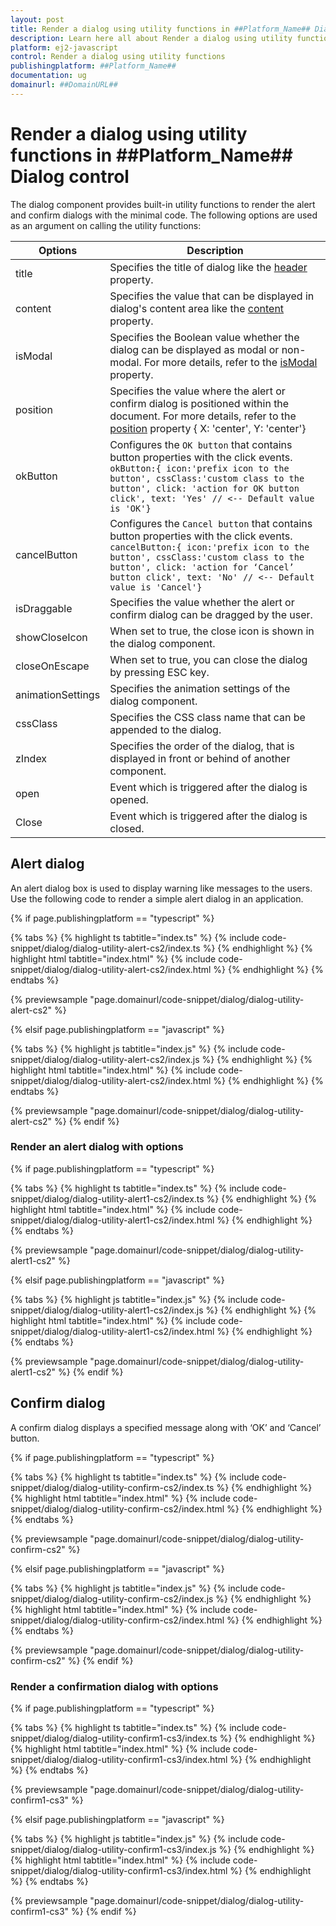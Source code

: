 ```yaml
---
layout: post
title: Render a dialog using utility functions in ##Platform_Name## Dialog control | Syncfusion
description: Learn here all about Render a dialog using utility functions in Syncfusion ##Platform_Name## Dialog control of Syncfusion Essential JS 2 and more.
platform: ej2-javascript
control: Render a dialog using utility functions 
publishingplatform: ##Platform_Name##
documentation: ug
domainurl: ##DomainURL##
---
```


# Render a dialog using utility functions in ##Platform_Name## Dialog control

The dialog component provides built-in utility functions to render the alert and confirm dialogs with the minimal code. The following options are used as an argument on calling the utility functions:

| Options   | Description |
|-----------|-------------|
| title | Specifies the title of dialog like the [header](../../api/dialog/#header) property.|
| content | Specifies the value that can be displayed in dialog's content area like the [content](../../api/dialog/#content) property. |
| isModal | Specifies the Boolean value whether the dialog can be displayed as modal or non-modal. For more details, refer to the [isModal](../../api/dialog/#ismodal) property.|
| position | Specifies the value where the alert or confirm dialog is positioned within the document. For more details, refer to the [position](../../api/dialog/#position) property { X: 'center', Y: 'center'}|
| okButton | Configures the `OK button` that contains button properties with the click events. `okButton:{ icon:'prefix icon to the button', cssClass:'custom class to the button', click: 'action for OK button click', text: 'Yes' // <-- Default value is 'OK'}`|
| cancelButton | Configures the `Cancel button` that contains button properties with the click events. `cancelButton:{ icon:'prefix icon to the button', cssClass:'custom class to the button', click: 'action for ‘Cancel’ button click', text: 'No' // <-- Default value is 'Cancel'}`|
| isDraggable |Specifies the value whether the alert or confirm dialog can be dragged by the user.|
| showCloseIcon | When set to true, the close icon is shown in the dialog component. |
| closeOnEscape |When set to true, you can close the dialog by pressing ESC key. |
| animationSettings |Specifies the animation settings of the dialog component. |
| cssClass | Specifies the CSS class name that can be appended to the dialog. |
| zIndex | Specifies the order of the dialog, that is displayed in front or behind of another component. |
| open | Event which is triggered after the dialog is opened. |
| Close | Event which is triggered after the dialog is closed. |

## Alert dialog

An alert dialog box is used to display warning like messages to the users. Use the following code to render a simple alert dialog in an application.

{% if page.publishingplatform == "typescript" %}

 {% tabs %}
{% highlight ts tabtitle="index.ts" %}
{% include code-snippet/dialog/dialog-utility-alert-cs2/index.ts %}
{% endhighlight %}
{% highlight html tabtitle="index.html" %}
{% include code-snippet/dialog/dialog-utility-alert-cs2/index.html %}
{% endhighlight %}
{% endtabs %}
        
{% previewsample "page.domainurl/code-snippet/dialog/dialog-utility-alert-cs2" %}

{% elsif page.publishingplatform == "javascript" %}

{% tabs %}
{% highlight js tabtitle="index.js" %}
{% include code-snippet/dialog/dialog-utility-alert-cs2/index.js %}
{% endhighlight %}
{% highlight html tabtitle="index.html" %}
{% include code-snippet/dialog/dialog-utility-alert-cs2/index.html %}
{% endhighlight %}
{% endtabs %}

{% previewsample "page.domainurl/code-snippet/dialog/dialog-utility-alert-cs2" %}
{% endif %}

### Render an alert dialog with options

{% if page.publishingplatform == "typescript" %}

 {% tabs %}
{% highlight ts tabtitle="index.ts" %}
{% include code-snippet/dialog/dialog-utility-alert1-cs2/index.ts %}
{% endhighlight %}
{% highlight html tabtitle="index.html" %}
{% include code-snippet/dialog/dialog-utility-alert1-cs2/index.html %}
{% endhighlight %}
{% endtabs %}
        
{% previewsample "page.domainurl/code-snippet/dialog/dialog-utility-alert1-cs2" %}

{% elsif page.publishingplatform == "javascript" %}

{% tabs %}
{% highlight js tabtitle="index.js" %}
{% include code-snippet/dialog/dialog-utility-alert1-cs2/index.js %}
{% endhighlight %}
{% highlight html tabtitle="index.html" %}
{% include code-snippet/dialog/dialog-utility-alert1-cs2/index.html %}
{% endhighlight %}
{% endtabs %}

{% previewsample "page.domainurl/code-snippet/dialog/dialog-utility-alert1-cs2" %}
{% endif %}

## Confirm dialog

A confirm dialog displays a specified message along with ‘OK’ and ‘Cancel’ button.

{% if page.publishingplatform == "typescript" %}

 {% tabs %}
{% highlight ts tabtitle="index.ts" %}
{% include code-snippet/dialog/dialog-utility-confirm-cs2/index.ts %}
{% endhighlight %}
{% highlight html tabtitle="index.html" %}
{% include code-snippet/dialog/dialog-utility-confirm-cs2/index.html %}
{% endhighlight %}
{% endtabs %}
        
{% previewsample "page.domainurl/code-snippet/dialog/dialog-utility-confirm-cs2" %}

{% elsif page.publishingplatform == "javascript" %}

{% tabs %}
{% highlight js tabtitle="index.js" %}
{% include code-snippet/dialog/dialog-utility-confirm-cs2/index.js %}
{% endhighlight %}
{% highlight html tabtitle="index.html" %}
{% include code-snippet/dialog/dialog-utility-confirm-cs2/index.html %}
{% endhighlight %}
{% endtabs %}

{% previewsample "page.domainurl/code-snippet/dialog/dialog-utility-confirm-cs2" %}
{% endif %}

### Render a confirmation dialog with options

{% if page.publishingplatform == "typescript" %}

 {% tabs %}
{% highlight ts tabtitle="index.ts" %}
{% include code-snippet/dialog/dialog-utility-confirm1-cs3/index.ts %}
{% endhighlight %}
{% highlight html tabtitle="index.html" %}
{% include code-snippet/dialog/dialog-utility-confirm1-cs3/index.html %}
{% endhighlight %}
{% endtabs %}
        
{% previewsample "page.domainurl/code-snippet/dialog/dialog-utility-confirm1-cs3" %}

{% elsif page.publishingplatform == "javascript" %}

{% tabs %}
{% highlight js tabtitle="index.js" %}
{% include code-snippet/dialog/dialog-utility-confirm1-cs3/index.js %}
{% endhighlight %}
{% highlight html tabtitle="index.html" %}
{% include code-snippet/dialog/dialog-utility-confirm1-cs3/index.html %}
{% endhighlight %}
{% endtabs %}

{% previewsample "page.domainurl/code-snippet/dialog/dialog-utility-confirm1-cs3" %}
{% endif %}